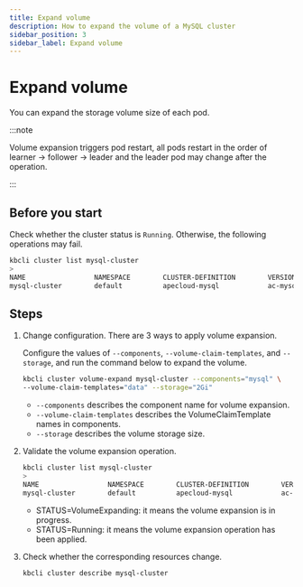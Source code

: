 ```yaml
---
title: Expand volume
description: How to expand the volume of a MySQL cluster
sidebar_position: 3
sidebar_label: Expand volume
---
```


# Expand volume

You can expand the storage volume size of each pod.

:::note

Volume expansion triggers pod restart, all pods restart in the order of learner -> follower -> leader and the leader pod may change after the operation.

:::

## Before you start

Check whether the cluster status is `Running`. Otherwise, the following operations may fail.

```bash
kbcli cluster list mysql-cluster
>
NAME                 NAMESPACE        CLUSTER-DEFINITION        VERSION                TERMINATION-POLICY        STATUS         CREATED-TIME
mysql-cluster        default          apecloud-mysql            ac-mysql-8.0.30        Delete                    Running        Jan 29,2023 14:29 UTC+0800
```

## Steps

1. Change configuration. There are 3 ways to apply volume expansion.

    Configure the values of `--components`, `--volume-claim-templates`, and `--storage`, and run the command below to expand the volume.

    ```bash
    kbcli cluster volume-expand mysql-cluster --components="mysql" \
    --volume-claim-templates="data" --storage="2Gi"
    ```

    - `--components` describes the component name for volume expansion.
    - `--volume-claim-templates` describes the VolumeClaimTemplate names in components.
    - `--storage` describes the volume storage size.


2. Validate the volume expansion operation.

   ```bash
   kbcli cluster list mysql-cluster
   >
   NAME                 NAMESPACE        CLUSTER-DEFINITION        VERSION                  TERMINATION-POLICY        STATUS                 CREATED-TIME
   mysql-cluster        default          apecloud-mysql            ac-mysql-8.0.30          Delete                    VolumeExpanding        Jan 29,2023 14:35 UTC+0800
   ```

   * STATUS=VolumeExpanding: it means the volume expansion is in progress.
   * STATUS=Running: it means the volume expansion operation has been applied.

3. Check whether the corresponding resources change.

    ```bash
    kbcli cluster describe mysql-cluster
    ```
